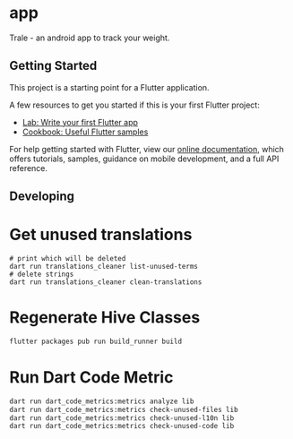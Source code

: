 # app

Trale - an android app to track your weight.

## Getting Started

This project is a starting point for a Flutter application.

A few resources to get you started if this is your first Flutter project:

- [Lab: Write your first Flutter app](https://flutter.dev/docs/get-started/codelab)
- [Cookbook: Useful Flutter samples](https://flutter.dev/docs/cookbook)

For help getting started with Flutter, view our
[online documentation](https://flutter.dev/docs), which offers tutorials,
samples, guidance on mobile development, and a full API reference.


## Developing

# Get unused translations

```
# print which will be deleted
dart run translations_cleaner list-unused-terms
# delete strings
dart run translations_cleaner clean-translations
```

# Regenerate Hive Classes
```bash
flutter packages pub run build_runner build
```

# Run Dart Code Metric
```bash
dart run dart_code_metrics:metrics analyze lib
dart run dart_code_metrics:metrics check-unused-files lib
dart run dart_code_metrics:metrics check-unused-l10n lib
dart run dart_code_metrics:metrics check-unused-code lib
```
